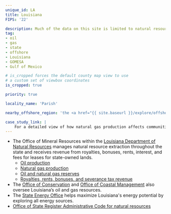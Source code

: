 ```yaml
---
unique_id: LA
title: Louisiana
FIPS: '22'

description: Much of the data on this site is limited to natural resource extraction on federal land, which represents 4.6% of all land in Louisiana. Louisiana also borders an offshore area with significant natural resource extraction, which may contribute to the state’s economy.
tag:
- oil
- gas
- state
- offshore
- Louisiana
- GOMESA
- Gulf of Mexico

# is_cropped forces the default county map view to use
# a custom set of viewbox coordinates
is_cropped: true

priority: true

locality_name: 'Parish'

nearby_offshore_region: 'the <a href="{{ site.baseurl }}/explore/offshore-gulf/">Gulf of Mexico</a>'

case_study_link: |
    For a detailed view of how natural gas production affects communities in Louisiana, read the [DeSoto Parish case study]({{ site.baseurl }}/case-studies/desoto/).
---
```

* The Office of Mineral Resources within the [Louisiana Department of Natural Resources](http://dnr.louisiana.gov/) manages natural resource extraction throughout the state and receives revenue from royalties, bonuses, rents, interest, and fees for leases for state-owned lands.
  - [Oil production](http://dnr.louisiana.gov/index.cfm?md=pagebuilderANDtmp=homeANDpid=208)
  - [Natural gas production](http://dnr.louisiana.gov/index.cfm?md=pagebuilderANDtmp=homeANDpid=209)
  - [Oil and natural gas reserves](http://dnr.louisiana.gov/index.cfm?md=pagebuilderANDtmp=homeANDpid=213)
  - [Royalties, rents, bonuses, and severance tax revenue](http://dnr.louisiana.gov/index.cfm?md=pagebuilderANDtmp=homeANDpid=212)
* The [Office of Conservation](http://dnr.louisiana.gov/index.cfm?md=pagebuilder&tmp=home&pid=46&ngid=4) and [Office of Coastal Management](http://dnr.louisiana.gov/index.cfm?md=pagebuilder&tmp=home&pid=85&ngid=5) also oversee Louisiana’s oil and gas resources.
* The [State Energy Office](http://dnr.louisiana.gov/index.cfm?md=pagebuilder&tmp=home&pid=35&ngid=2) helps maximize Louisiana's energy potential by exploring all energy sources.
* [Office of State Register Administrative Code for natural resources](http://www.doa.la.gov/Pages/osr/lac/LAC-43.aspx)
